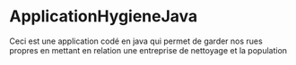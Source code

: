 # ApplicationHygieneJava
Ceci est une application codé en java qui permet de garder nos rues propres en mettant en relation une entreprise de nettoyage et la population
